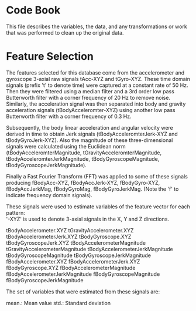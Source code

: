 Code Book
=========

This file describes the variables, the data, and any transformations or work that was performed to clean up the original data.

Feature Selection 
=================

The features selected for this database come from the accelerometer and gyroscope 3-axial raw signals tAcc-XYZ and tGyro-XYZ. These time domain signals (prefix 't' to denote time) were captured at a constant rate of 50 Hz. Then they were filtered using a median filter and a 3rd order low pass Butterworth filter with a corner frequency of 20 Hz to remove noise. Similarly, the acceleration signal was then separated into body and gravity acceleration signals (tBodyAcceleromter-XYZ) using another low pass Butterworth filter with a corner frequency of 0.3 Hz. 

Subsequently, the body linear acceleration and angular velocity were derived in time to obtain Jerk signals (tBodyAcceleromterJerk-XYZ and tBodyGyroJerk-XYZ). Also the magnitude of these three-dimensional signals were calculated using the Euclidean norm (tBodyAcceleromterMagnitude, tGravityAcceleromterMagnitude, tBodyAcceleromterJerkMagnitude, tBodyGyroscopeMagnitude, tBodyGyroscopeJerkMagnitude). 

Finally a Fast Fourier Transform (FFT) was applied to some of these signals producing fBodyAcc-XYZ, fBodyAccJerk-XYZ, fBodyGyro-XYZ, fBodyAccJerkMag, fBodyGyroMag, fBodyGyroJerkMag. (Note the 'f' to indicate frequency domain signals). 

These signals were used to estimate variables of the feature vector for each pattern:  
'-XYZ' is used to denote 3-axial signals in the X, Y and Z directions.

tBodyAccelerometer.XYZ
tGravityAccelerometer.XYZ
tBodyAccelerometerJerk.XYZ
tBodyGyroscope.XYZ
tBodyGyroscopeJerk.XYZ
tBodyAccelerometerMagnitude
tGravityAccelerometerMagnitude
tBodyAccelerometerJerkMagnitude
tBodyGyroscopeMagnitude
tBodyGyroscopeJerkMagnitude
fBodyAccelerometer.XYZ
fBodyAccelerometerJerk.XYZ
fBodyGyroscope.XYZ
fBodyAccelerometerMagnitude
fBodyAccelerometerJerkMagnitude
fBodyGyroscopeMagnitude
fBodyGyroscopeJerkMagnitude

The set of variables that were estimated from these signals are: 

mean.: Mean value
std.: Standard deviation

